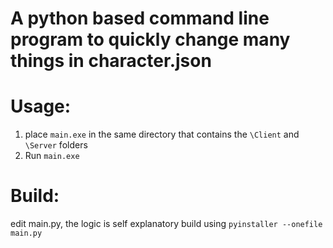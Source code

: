 # A python based command line program to quickly change many things in character.json


# Usage:
1. place `main.exe` in the same directory that contains the `\Client` and `\Server` folders
2. Run `main.exe`





# Build:
edit main.py, the logic is self explanatory
build using `pyinstaller --onefile main.py`
